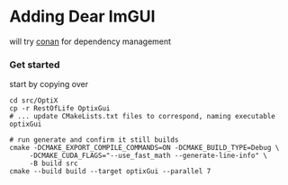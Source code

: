 Adding Dear ImGUI
=================

will try [conan](https://docs.conan.io/en/latest/introduction.html) for dependency management

### Get started

start by copying over

```
cd src/OptiX
cp -r RestOfLife OptixGui
# ... update CMakeLists.txt files to correspond, naming executable optixGui

# run generate and confirm it still builds
cmake -DCMAKE_EXPORT_COMPILE_COMMANDS=ON -DCMAKE_BUILD_TYPE=Debug \
     -DCMAKE_CUDA_FLAGS="--use_fast_math --generate-line-info" \
     -B build src
cmake --build build --target optixGui --parallel 7
```
